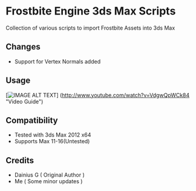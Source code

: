 Frostbite Engine 3ds Max Scripts
=============================

Collection of various scripts to import Frostbite Assets into 3ds Max

Changes
---------------------
- Support for Vertex Normals added

Usage
---------------------
[![IMAGE ALT TEXT](http://img.youtube.com/vi/VdgwQpWCk84/0.jpg)]
(http://www.youtube.com/watch?v=VdgwQpWCk84 "Video Guide")

Compatibility
---------------------
- Tested with 3ds Max 2012 x64
- Supports Max 11-16(Untested)

Credits
---------------------
- Dainius G ( Original Author )
- Me ( Some minor updates )
